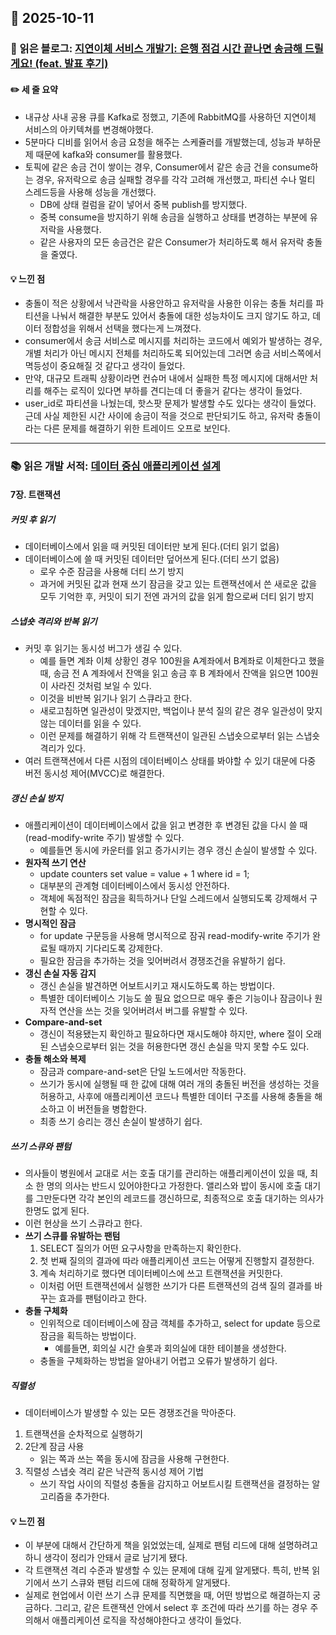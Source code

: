 ## 📅 2025-10-11
### 📖 읽은 블로그: [지연이체 서비스 개발기: 은행 점검 시간 끝나면 송금해 드릴게요! (feat. 발표 후기)](https://tech.kakaopay.com/post/ifkakao2024-delayed-transfer/)
#### ✏️ 세 줄 요약
- 내규상 사내 공용 큐를 Kafka로 정했고, 기존에 RabbitMQ를 사용하던 지연이체 서비스의 아키텍쳐를 변경해야했다.
- 5분마다 디비를 읽어서 송금 요청을 해주는 스케쥴러를 개발했는데, 성능과 부하문제 때문에 kafka와 consumer를 활용했다.
- 토픽에 같은 송금 건이 쌓이는 경우, Consumer에서 같은 송금 건을 consume하는 경우, 유저락으로 송금 실패할 경우를 각각 고려해 개선했고, 파티션 수나 멀티 스레드등을 사용해 성능을 개선했다.
    - DB에 상태 컬럼을 같이 넣어서 중복 publish를 방지했다.
    - 중복 consume을 방지하기 위해 송금을 실행하고 상태를 변경하는 부분에 유저락을 사용했다.
    - 같은 사용자의 모든 송금건은 같은 Consumer가 처리하도록 해서 유저락 충돌을 줄였다.
#### 💡 느낀 점
- 충돌이 적은 상황에서 낙관락을 사용안하고 유저락을 사용한 이유는 충돌 처리를 파티션을 나눠서 해결한 부분도 있어서 충돌에 대한 성능차이도 크지 않기도 하고, 데이터 정합성을 위해서 선택을 했다는게 느껴졌다. 
- consumer에서 송금 서비스로 메시지를 처리하는 코드에서 예외가 발생하는 경우, 개별 처리가 아닌 메시지 전체를 처리하도록 되어있는데 그러면 송금 서비스쪽에서 멱등성이 중요해질 것 같다고 생각이 들었다.
- 만약, 대규모 트래픽 상황이라면 컨슈머 내에서 실패한 특정 메시지에 대해서만 처리를 해주는 로직이 있다면 부하를 견디는데 더 좋을거 같다는 생각이 들었다.
- user_id로 파티션을 나눴는데, 핫스팟 문제가 발생할 수도 있다는 생각이 들었다. 근데 사실 제한된 시간 사이에 송금이 적을 것으로 판단되기도 하고, 유저락 충돌이라는 다른 문제를 해결하기 위한 트레이드 오프로 보인다.

---

### 📚 읽은 개발 서적: [데이터 중심 애플리케이션 설계](https://www.yes24.com/Product/Goods/59566585?pid=123487&cosemkid=go16406746660905354&utm_source=google_pc&utm_medium=cpc&utm_campaign=book_pc&utm_content=ys_240530_google_pc_cc_book_pc_12110%EB%8F%84%EC%84%9C2&utm_term=%EB%8D%B0%EC%9D%B4%ED%84%B0%EC%A4%91%EC%8B%AC%EC%95%A0%ED%94%8C%EB%A6%AC%EC%BC%80%EC%9D%B4%EC%85%98%EC%84%A4%EA%B3%84&gad_source=1&gad_campaignid=6762605740&gbraid=0AAAAAD79Irrfvaqb4HDi15JUqflihSilR&gclid=Cj0KCQjw3aLHBhDTARIsAIRij5-GpSKsMKO8XIATcjMBStXbk-93KGuGTmn0kK3NAbsbDtX417fNAIUaAih4EALw_wcB)
#### 7장. 트랜잭션
##### 커밋 후 읽기
- 데이터베이스에서 읽을 때 커밋된 데이터만 보게 된다.(더티 읽기 없음)
- 데이터베이스에 쓸 때 커밋된 데이터만 덮어쓰게 된다.(더티 쓰기 없음)
  - 로우 수준 잠금을 사용해 더티 쓰기 방지
  - 과거에 커밋된 값과 현재 쓰기 잠금을 갖고 있는 트랜잭션에서 쓴 새로운 값을 모두 기억한 후, 커밋이 되기 전엔 과거의 값을 읽게 함으로써 더티 읽기 방지
##### 스냅숏 격리와 반복 읽기
- 커밋 후 읽기는 동시성 버그가 생길 수 있다.
  - 예를 들면 계좌 이체 상황인 경우 100원을 A계좌에서 B계좌로 이체한다고 했을 때, 송금 전 A 계좌에서 잔액을 읽고 송금 후 B 계좌에서 잔액을 읽으면 100원이 사라진 것처럼 보일 수 있다.
  - 이것을 비반복 읽기나 읽기 스큐라고 한다.
  - 새로고침하면 일관성이 맞겠지만, 백업이나 분석 질의 같은 경우 일관성이 맞지 않는 데이터를 읽을 수 있다.
  - 이런 문제를 해결하기 위해 각 트랜잭션이 일관된 스냅숏으로부터 읽는 스냅숏 격리가 있다.
- 여러 트랜잭션에서 다른 시점의 데이터베이스 상태를 봐야할 수 있기 대문에 다중 버전 동시성 제어(MVCC)로 해결한다.
##### 갱신 손실 방지
- 애플리케이션이 데이터베이스에서 값을 읽고 변경한 후 변경된 값을 다시 쓸 때 (read-modify-write 주기) 발생할 수 있다.
  - 예를들면 동시에 카운터를 읽고 증가시키는 경우 갱신 손실이 발생할 수 있다.
- **원자적 쓰기 연산**
  - update counters set value = value + 1 where id = 1;
  - 대부분의 관계형 데이터베이스에서 동시성 안전하다.
  - 객체에 독점적인 잠금을 획득하거나 단일 스레드에서 실행되도록 강제해서 구현할 수 있다.
- **명시적인 잠금**
  - for update 구문등을 사용해 명시적으로 잠궈 read-modify-write 주기가 완료될 때까지 기다리도록 강제한다.
  - 필요한 잠금을 추가하는 것을 잊어버려서 경쟁조건을 유발하기 쉽다.
- **갱신 손실 자동 감지**
  - 갱신 손실을 발견하면 어보트시키고 재시도하도록 하는 방법이다.
  - 특별한 데이터베이스 기능도 쓸 필요 없으므로 매우 좋은 기능이나 잠금이나 원자적 연산을 쓰는 것을 잊어버려서 버그를 유발할 수 있다.
- **Compare-and-set**
  - 갱신이 적용됐는지 확인하고 필요하다면 재시도해야 하지만, where 절이 오래된 스냅숏으로부터 읽는 것을 허용한다면 갱신 손실을 막지 못할 수도 있다.
- **충돌 해소와 복제**
  - 잠금과 compare-and-set은 단일 노드에서만 작동한다.
  - 쓰기가 동시에 실행될 때 한 값에 대해 여러 개의 충돌된 버전을 생성하는 것을 허용하고, 사후에 애플리케이션 코드나 특별한 데이터 구조를 사용해 충돌을 해소하고 이 버전들을 병합한다.
  - 최종 쓰기 승리는 갱신 손실이 발생하기 쉽다.
##### 쓰기 스큐와 팬텀
- 의사들이 병원에서 교대로 서는 호출 대기를 관리하는 애플리케이션이 있을 때, 최소 한 명의 의사는 반드시 있어야한다고 가정한다. 앨리스와 밥이 동시에 호출 대기를 그만둔다면 각각 본인의 레코드를 갱신하므로, 최종적으로 호출 대기하는 의사가 한명도 없게 된다.
- 이런 현상을 쓰기 스큐라고 한다.
- **쓰기 스큐를 유발하는 팬텀**
  1. SELECT 질의가 어떤 요구사항을 만족하는지 확인한다.
  2. 첫 번째 질의의 결과에 따라 애플리케이션 코드는 어떻게 진행할지 결정한다.
  3. 계속 처리하기로 했다면 데이터베이스에 쓰고 트랜잭션을 커밋한다.
  - 이처럼 어떤 트랜잭션에서 실행한 쓰기가 다른 트랜잭션의 검색 질의 결과를 바꾸는 효과를 팬텀이라고 한다.
- **충돌 구체화**
  - 인위적으로 데이터베이스에 잠금 객체를 추가하고, select for update 등으로 잠금을 획득하는 방법이다.
    - 예를들면, 회의실 시간 슬롯과 회의실에 대한 테이블을 생성한다.
  - 충돌을 구체화하는 방법을 알아내기 어렵고 오류가 발생하기 쉽다.
##### 직렬성
- 데이터베이스가 발생할 수 있는 모든 경쟁조건을 막아준다.
1. 트랜잭션을 순차적으로 실행하기
2. 2단계 잠금 사용
   - 읽는 쪽과 쓰는 쪽을 동시에 잠금을 사용해 구현한다. 
3. 직렬성 스냅숏 격리 같은 낙관적 동시성 제어 기법
   - 쓰기 작업 사이의 직렬성 충돌을 감지하고 어보트시킬 트랜잭션을 결정하는 알고리즘을 추가한다.
    
#### 💡 느낀 점
- 이 부분에 대해서 간단하게 책을 읽었었는데, 실제로 팬텀 리드에 대해 설명하려고 하니 생각이 정리가 안돼서 글로 남기게 됐다.
- 각 트랜잭션 격리 수준과 발생할 수 있는 문제에 대해 깊게 알게됐다. 특히, 반복 읽기에서 쓰기 스큐와 팬텀 리드에 대해 정확하게 알게됐다.
- 실제로 현업에서 이런 쓰기 스큐 문제를 직면했을 때, 어떤 방법으로 해결하는지 궁금하다. 그리고, 같은 트랜잭션 안에서 select 후 조건에 따라 쓰기를 하는 경우 주의해서 애플리케이션 로직을 작성해야한다고 생각이 들었다.